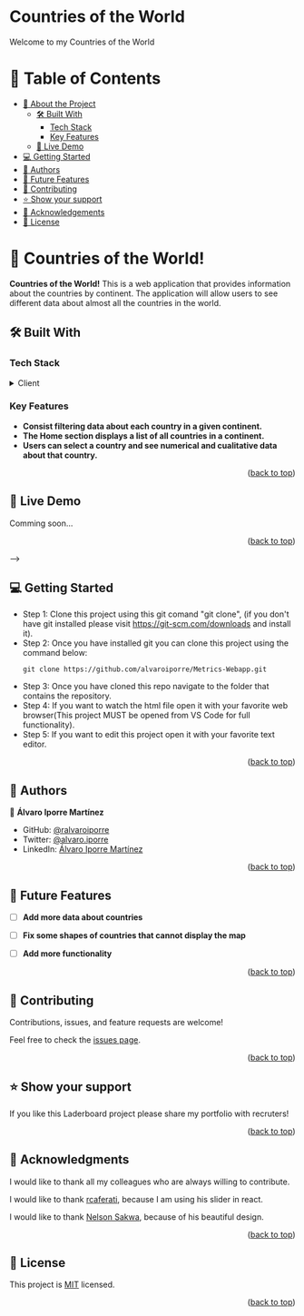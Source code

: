 # Countries of the World

Welcome to my Countries of the World

<a name="readme-top"></a>

<!-- TABLE OF CONTENTS -->

# 📗 Table of Contents

- [📖 About the Project](#about-project)
  - [🛠 Built With](#built-with)
    - [Tech Stack](#tech-stack)
    - [Key Features](#key-features)
  - [🚀 Live Demo](#live-demo)
- [💻 Getting Started](#getting-started)
- [👥 Authors](#authors)
- [🔭 Future Features](#future-features)
- [🤝 Contributing](#contributing)
- [⭐️ Show your support](#support)
- [🙏 Acknowledgements](#acknowledgements)
- [📝 License](#license)

<!-- PROJECT DESCRIPTION -->

# 📖 Countries of the World! <a name="about-project"></a>

**Countries of the World!** This is a web application that provides information about the countries by continent. The application will allow users to see different data about almost all the countries in the world.

## 🛠 Built With <a name="built-with"></a>

### Tech Stack <a name="tech-stack"></a>

<details>
  <summary>Client</summary>
  <ul>
    <li><a href="https://react.dev/L">React</></li>
    <li><a href="https://developer.mozilla.org/en-US/docs/Web/CSS">CSS</a></li>
    <li><a href="https://react-redux.js.org/">Redux</a></li>
  </ul>
</details>

### Key Features <a name="key-features"></a>

- **Consist filtering data about each country in a given continent.**
- **The Home section displays a list of all countries in a continent.**
- **Users can select a country and see numerical and cualitative data about that country.**


<p align="right">(<a href="#readme-top">back to top</a>)</p>

<!-- LIVE DEMO -->

## 🚀 Live Demo <a name="live-demo"></a>

Comming soon...

<p align="right">(<a href="#readme-top">back to top</a>)</p> -->

<!-- GETTING STARTED -->

## 💻 Getting Started <a name="getting-started"></a>

- Step 1: Clone this project using this git comand "git clone", (if you don't have git installed please visit
  https://git-scm.com/downloads and install it).
- Step 2: Once you have installed git you can clone this project using the command below:
  ```
  git clone https://github.com/alvaroiporre/Metrics-Webapp.git
  ```
- Step 3: Once you have cloned this repo navigate to the folder that contains
  the repository.
- Step 4: If you want to watch the html file open it with your favorite web browser(This project MUST be opened from VS Code for full functionality).
- Step 5: If you want to edit this project open it with your favorite text editor.

<p align="right">(<a href="#readme-top">back to top</a>)</p>

<!-- AUTHORS -->

## 👥 Authors <a name="authors"></a>


👤 **Álvaro Iporre Martínez**

- GitHub: [@ralvaroiporre](https://github.com/alvaroiporre)
- Twitter: [@alvaro.iporre](https://twitter.com/Alvaro41065582)
- LinkedIn: [Álvaro Iporre Martínez](https://www.linkedin.com/in/alvaroiporre/)

<p align="right">(<a href="#readme-top">back to top</a>)</p>

<!-- FUTURE FEATURES -->

## 🔭 Future Features <a name="future-features"></a>

- [ ] **Add more data about countries**
- [ ] **Fix some shapes of countries that cannot display the map**
- [ ] **Add more functionality**



<p align="right">(<a href="#readme-top">back to top</a>)</p>

<!-- CONTRIBUTING -->

## 🤝 Contributing <a name="contributing"></a>

Contributions, issues, and feature requests are welcome!

Feel free to check the [issues page](../../issues/).

<p align="right">(<a href="#readme-top">back to top</a>)</p>

<!-- SUPPORT -->

## ⭐️ Show your support <a name="support"></a>

If you like this Laderboard project please share my portfolio with recruters!

<p align="right">(<a href="#readme-top">back to top</a>)</p>

<!-- ACKNOWLEDGEMENTS -->

## 🙏 Acknowledgments <a name="acknowledgements"></a>

I would like to thank all my colleagues who are always willing to contribute.

I would like to thank [rcaferati](https://github.com/rcaferati/react-awesome-slider), because I am using his slider in react.

I would like to thank [Nelson Sakwa](https://www.behance.net/sakwadesignstudio), because of his beautiful design.

<p align="right">(<a href="#readme-top">back to top</a>)</p>

<!-- FAQ (optional) -->

<!-- LICENSE -->

## 📝 License <a name="license"></a>

This project is [MIT](./LICENSE) licensed.

<p align="right">(<a href="#readme-top">back to top</a>)</p>
